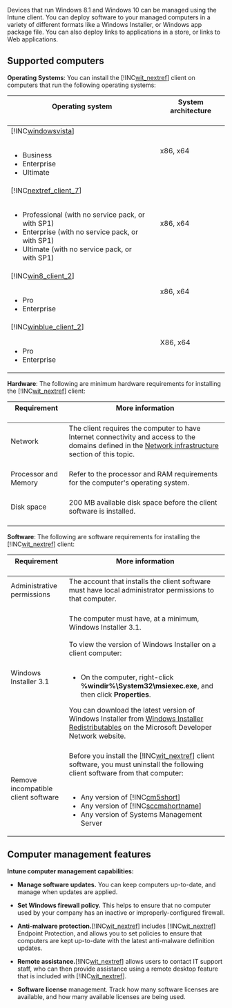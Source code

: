 Devices that run Windows 8.1 and Windows 10 can be managed using the Intune client. You can deploy software to your managed computers in a variety of different formats like a Windows Installer, or Windows app package file. You can also deploy links to applications in a store, or links to Web applications.

## <a name="BKMK_ClientReqs"></a>Supported computers
**Operating Systems**: 
You can install the [!INC[wit_nextref](../Token/wit_nextref_md.md)] client on computers that run the following operating systems:

|Operating system <br /> <br />|System architecture <br /> <br />|
|--------------------|-----------------------|
|[!INC[windowsvista](../Token/windowsvista_md.md)] <br /> <br /><ul><li>Business </li><li>Enterprise </li><li>Ultimate </li> </ul>|x86, x64 <br /> <br />|
|[!INC[nextref_client_7](../Token/nextref_client_7_md.md)] <br /> <br /><ul><li>Professional (with no service pack, or with SP1) </li><li>Enterprise (with no service pack, or with SP1) </li><li>Ultimate (with no service pack, or with SP1) </li> </ul>|x86, x64 <br /> <br />|
|[!INC[win8_client_2](../Token/win8_client_2_md.md)] <br /> <br /><ul><li>Pro </li><li>Enterprise </li> </ul>|x86, x64 <br /> <br />|
|[!INC[winblue_client_2](../Token/winblue_client_2_md.md)] <br /> <br /><ul><li>Pro </li><li>Enterprise </li> </ul>|X86, x64 <br /> <br />|
**Hardware**:
The following are minimum hardware requirements for installing the [!INC[wit_nextref](../Token/wit_nextref_md.md)] client:

|Requirement <br /> <br />|More information <br /> <br />|
|---------------|--------------------|
|Network <br /> <br />|The client requires the computer to have Internet connectivity and access to the domains defined in the [Network infrastructure](../Topic/Network_infrastructure_requirements_for_Microsoft_Intune.md#BKMK_NetworkReqs) section of this topic. <br /> <br />|
|Processor and Memory <br /> <br />|Refer to the processor and RAM requirements for the computer's operating system. <br /> <br />|
|Disk space <br /> <br />|200 MB available disk space before the client software is installed. <br /> <br />|
**Software**: 
The following are software requirements for installing the [!INC[wit_nextref](../Token/wit_nextref_md.md)] client:

|Requirement <br /> <br />|More information <br /> <br />|
|---------------|--------------------|
|Administrative permissions <br /> <br />|The account that installs the client software must have local administrator permissions to that computer. <br /> <br />|
|Windows Installer 3.1 <br /> <br />|The computer must have, at a minimum, Windows Installer 3.1. <br /> <br />To view the version of Windows Installer on a client computer: <br /> <br /><ul><li>On the computer, right-click **%windir%\System32\msiexec.exe**, and then click **Properties**. </li> </ul>You can download the latest version of Windows Installer from [Windows Installer Redistributables](http://go.microsoft.com/fwlink/?LinkID=234258) on the Microsoft Developer Network website. <br /> <br />|
|Remove incompatible client software <br /> <br />|Before you install the [!INC[wit_nextref](../Token/wit_nextref_md.md)] client software, you must uninstall the following client software from that computer: <br /> <br /><ul><li>Any version of [!INC[cm5short](../Token/cm5short_md.md)] </li><li>Any version of [!INC[sccmshortname](../Token/sccmshortname_md.md)] </li><li>Any version of Systems Management Server </li> </ul>|

## <a name="WIT_Cap"></a>Computer management features
**Intune computer management capabilities:**

- **Manage software updates.** You can keep computers up-to-date, and manage when updates are applied.

- **Set Windows firewall policy.** This helps to ensure that no computer used by your company has an inactive or improperly-configured firewall.

- **Anti-malware protection.**[!INC[wit_nextref](../Token/wit_nextref_md.md)] includes [!INC[wit_nextref](../Token/wit_nextref_md.md)] Endpoint Protection, and allows you to set policies to ensure that computers are kept up-to-date with the latest anti-malware definition updates.

- **Remote assistance.**[!INC[wit_nextref](../Token/wit_nextref_md.md)] allows users to contact IT support staff, who can then provide assistance using a remote desktop feature that is included with [!INC[wit_nextref](../Token/wit_nextref_md.md)].

- **Software license** management.  Track how many software licenses are available, and how many available licenses are being used.

